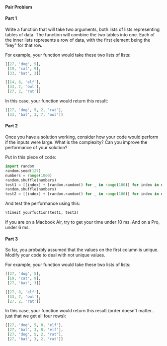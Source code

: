 #### Pair Problem

#### Part 1

Write a function that will take two arguments, both lists of lists representing tables of data. The function will combine the two tables into one. Each of the inner lists represents a row of data, with the first element being the "key" for that row.

For example, your function would take these two lists of lists:

```python
[[27, 'dog', 5],
 [19, 'cat', 9],
 [33, 'bat', 3]]

[[14, 8, 'elf'],
 [33, 7, 'owl'],
 [27, 2, 'rat']]
```

In this case, your function would return this result:

```python
[[27, 'dog', 5, 2, 'rat'],
 [33, 'bat', 3, 7, 'owl']]
```

#### Part 2

Once you have a solution working, consider how your code would perform if the inputs were large. What is the complexity? Can you improve the performance of your solution?

Put in this piece of code:

```python
import random
random.seed(127)
numbers = range(1000)
random.shuffle(numbers)
test1 = [[index] + [random.random() for _ in range(100)] for index in numbers]
random.shuffle(numbers)
test2 = [[index] + [random.random() for _ in range(100)] for index in numbers]
```

And test the performance using this:

```python
%timeit yourfuction(test1, test2)
```

If you are on a Macbook Air, try to get your time under 10 ms. And on a Pro, under 6 ms.

#### Part 3

So far, you probably assumed that the values on the first column is unique. Modify your code to deal with not unique values.

For example, your function would take these two lists of lists:

```python
[[27, 'dog', 5],
 [19, 'cat', 9],
 [27, 'bat', 3]]

[[27, 8, 'elf'],
 [33, 7, 'owl'],
 [27, 2, 'rat']]
```

In this case, your function would return this result (order doesn't matter.. just that we get all four rows):

```python
[[27, 'dog', 5, 8, 'elf'],
 [27, 'bat', 3, 8, 'elf'],
 [27, 'dog', 5, 2, 'rat'],
 [27, 'bat', 3, 2, 'rat']]
```
